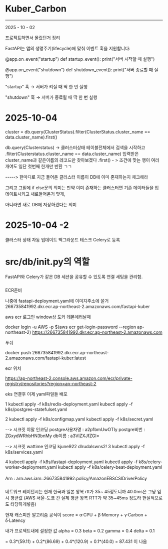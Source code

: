 # Kuber_Carbon

-------------

2025 - 10 - 02 

프로젝트하면서 몰랐던거 정리


FastAPI는 앱의 생명주기(lifecycle)에 맞춰 이벤트 훅을 지원합니다:

@app.on_event("startup")
def startup_event():
    print("서버 시작할 때 실행")

@app.on_event("shutdown")
def shutdown_event():
    print("서버 종료할 때 실행")


"startup" 훅 → 서버가 켜질 때 딱 한 번 실행

"shutdown" 훅 → 서버가 종료될 때 딱 한 번 실행

# 2025-10-04

cluster = db.query(ClusterStatus).filter(ClusterStatus.cluster_name == data.cluster_name).first()

db.query(Clusterstatus) -> 클러스터상태 테이블전체에서 검색을 시작하고
.fliter(Clusterstatus.cluster_name == data.cluster_name) 입력받은 cluster_name과 같은이름의 레코드만 찾아보겠다
.first() - > 조건에 맞는 행이 여러개여도 일단 첫번째 한개만 반환 ㄱㄱ

-----> 한마디로 지금 들어온 클러스터 이름이 DB에 이미 존재하는지 체크해라

그리고 그밑에 if else문의 의미는
만약 이미 존재하는 클러스터면 기존 데이터들을 업데이트시키고 새로들어온거 맞게,

아니라면 새로 DB에 저장하겠다는 의미

# 2025-10-04 -2 

클러스터 상태 자동 업데이트 백그라운드 테스크 Celery로 등록

# src/db/__init__.py의 역할

FastAPI와 Celery가 같은 DB 세션을 공유할 수 있도록 연결 세팅을 관리함.

###

ECR준비

나중에 fastapi-deployment.yaml에 이미지주소에 쓸거
266735841992.dkr.ecr.ap-northeast-2.amazonaws.com/fastapi-kuber

aws ecr 로그인 window상 도커 데몬에러날때

docker login -u AWS -p $(aws ecr get-login-password --region ap-northeast-2) https://266735841992.dkr.ecr.ap-northeast-2.amazonaws.com


푸쉬

docker push 266735841992.dkr.ecr.ap-northeast-2.amazonaws.com/fastapi-kuber:latest

ecr 위치

https://ap-northeast-2.console.aws.amazon.com/ecr/private-registry/repositories?region=ap-northeast-2


eks 연결후 이제 yaml파일들 배포

1
kubectl apply -f k8s/redis-deployment.yaml
kubectl apply -f k8s/postgres-statefulset.yaml

2
kubectl apply -f k8s/configmap.yaml
kubectl apply -f k8s/secret.yaml

--> 시크릿 야말 인코딩
postgre사용자명 : a2p1bmUwOTIy
postgre비번 : ZGxydWRhbHN3bnMy
db이름 : a3ViZXJfZGI=


--> 시크릿 wattime 인코딩
kjune922
dlrudalswns2!
3
kubectl apply -f k8s/services.yaml

4
kubectl apply -f k8s/fastapi-deployment.yaml
kubectl apply -f k8s/celery-worker-deployment.yaml
kubectl apply -f k8s/celery-beat-deployment.yaml


####

Arn : arn:aws:iam::266735841992:policy/AmazonEBSCSIDriverPolicy

###

네트워크 레이턴시는 현재 한국과 일본 왕복 rtt가 35~ 45정도니까
40.0ms은 그냥 임시 평균값
(AWS 서울–도쿄 간 실제 평균 왕복 RTT가 약 35~45ms 정도라 현실적으로도 타당하게넣음)

현재 캐스피안 알고리즘 공식이
score = α·CPU + β·Memory + γ·Carbon + δ·Latency

내가 프로젝트내에 설정한 값
alpha = 0.3
beta  = 0.2
gamma = 0.4
delta = 0.1

= 0.3*(59.11) + 0.2*(86.69) + 0.4*(120.9) + 0.1*(40.0)
= 87.431 이 나옴
